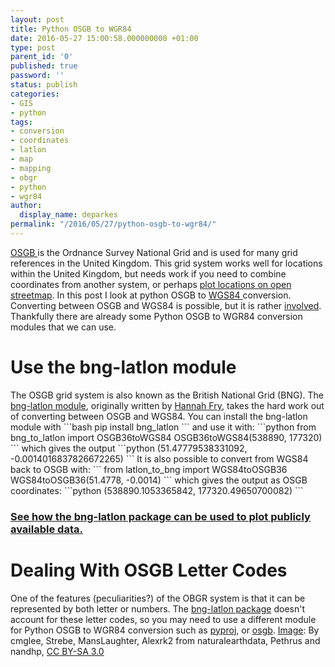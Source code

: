 ```yaml
---
layout: post
title: Python OSGB to WGR84
date: 2016-05-27 15:00:58.000000000 +01:00
type: post
parent_id: '0'
published: true
password: ''
status: publish
categories:
- GIS
- python
tags:
- conversion
- coordinates
- latlon
- map
- mapping
- obgr
- python
- wgr84
author:
  display_name: deparkes
permalink: "/2016/05/27/python-osgb-to-wgr84/"
---
```

<a href="https://en.wikipedia.org/wiki/Ordnance_Survey_National_Grid">OSGB </a>is the Ordnance Survey National Grid and is used for many grid references in the United Kingdom. This grid system works well for locations within the United Kingdom, but needs work if you need to combine coordinates from another system, or perhaps <a href="http://wp.me/p4DE9r-FE">plot locations on open streetmap</a>. In this post I look at python OSGB to <a href="https://confluence.qps.nl/pages/viewpage.action?pageId=29855173">WGS84 </a>conversion.
Converting between OSGB and WGS84 is possible, but it is rather <a href="http://www.hannahfry.co.uk/blog/2012/02/01/converting-british-national-grid-to-latitude-and-longitude-ii">involved</a>. Thankfully there are already some Python OSGB to WGR84 conversion modules that we can use.
<h1>Use the bng-latlon module</h1>
The OSGB grid system is also known as the British National Grid (BNG). The <a href="https://pypi.python.org/pypi/bng-latlon">bng-latlon module</a>, originally written by <a href="http://www.hannahfry.co.uk/">Hannah Fry</a>, takes the hard work out of converting between OSGB and WGS84.
You can install the bng-latlon module with
```bash
pip install bng_latlon
```
and use it with:
```python
from bng_to_latlon import OSGB36toWGS84
OSGB36toWGS84(538890, 177320)
```
which gives the output
```python
(51.47779538331092, -0.0014016837826672265)
```
It is also possible to convert from WGS84 back to OSGB with:
```
from latlon_to_bng import WGS84toOSGB36
WGS84toOSGB36(51.4778, -0.0014)
```
which gives the output as OSGB coordinates:
```python
(538890.1053365842, 177320.49650700082)
```
<h3><a href="http://wp.me/p4DE9r-FE">See how the bng-latlon package can be used to plot publicly available data.</a></h3>
<h1>Dealing With OSGB Letter Codes</h1>
One of the features (peculiarities?) of the OBGR system is that it can be represented by both letter or numbers. The <a href="https://pypi.python.org/pypi/bng-latlon">bng-latlon package</a> doesn't account for these letter codes, so you may need to use a different module for Python OSGB to WGR84 conversion such as <a href="http://all-geo.org/volcan01010/2012/11/change-coordinates-with-pyproj/">pyproj</a>, or <a href="http://pydoc.net/Python/osgb/0.2dev/osgb.convert/">osgb</a>.
<a href="https://commons.wikimedia.org/w/index.php?curid=35301574">Image</a>: By cmglee, Strebe, MansLaughter, Alexrk2 from naturalearthdata, Pethrus and nandhp, <a title="Creative Commons Attribution-Share Alike 3.0" href="http://creativecommons.org/licenses/by-sa/3.0">CC BY-SA 3.0</a>

